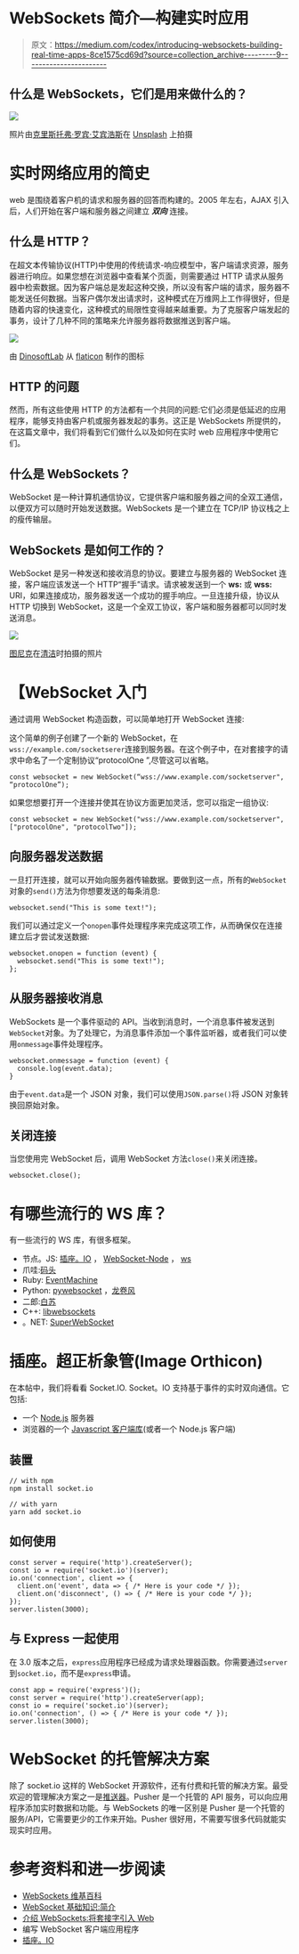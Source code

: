 # WebSockets 简介—构建实时应用

> 原文：<https://medium.com/codex/introducing-websockets-building-real-time-apps-8ce1575cd69d?source=collection_archive---------9----------------------->

## 什么是 WebSockets，它们是用来做什么的？

![](img/4ef736d0d66fa339289f371f5f75cb20.png)

照片由[克里斯托弗·罗宾·艾宾浩斯](https://unsplash.com/@cebbbinghaus)在 [Unsplash](https://unsplash.com/) 上拍摄

# **实时网络应用的简史**

web 是围绕着客户机的请求和服务器的回答而构建的。2005 年左右，AJAX 引入后，人们开始在客户端和服务器之间建立 ***双向*** 连接。

## 什么是 HTTP？

在超文本传输协议(HTTP)中使用的传统请求-响应模型中，客户端请求资源，服务器进行响应。如果您想在浏览器中查看某个页面，则需要通过 HTTP 请求从服务器中检索数据。因为客户端总是发起这种交换，所以没有客户端的请求，服务器不能发送任何数据。当客户偶尔发出请求时，这种模式在万维网上工作得很好，但是随着内容的快速变化，这种模式的局限性变得越来越重要。为了克服客户端发起的事务，设计了几种不同的策略来允许服务器将数据推送到客户端。

![](img/36c74bc8953db5211e7cea25771b11ea.png)

由 [DinosoftLab](https://www.flaticon.com/authors/dinosoftlabs) 从 [flaticon](https://www.flaticon.com/) 制作的图标

## HTTP 的问题

然而，所有这些使用 HTTP 的方法都有一个共同的问题:它们必须是低延迟的应用程序，能够支持由客户机或服务器发起的事务。这正是 WebSockets 所提供的，在这篇文章中，我们将看到它们做什么以及如何在实时 web 应用程序中使用它们。

## **什么是 WebSockets？**

WebSocket 是一种计算机通信协议，它提供客户端和服务器之间的全双工通信，以便双方可以随时开始发送数据。WebSockets 是一个建立在 TCP/IP 协议栈之上的瘦传输层。

## WebSockets 是如何工作的？

WebSocket 是另一种发送和接收消息的协议。要建立与服务器的 WebSocket 连接，客户端应该发送一个 HTTP“握手”请求。请求被发送到一个 **ws:** 或 **wss:** URI，如果连接成功，服务器发送一个成功的握手响应。一旦连接升级，协议从 HTTP 切换到 WebSocket，这是一个全双工协议，客户端和服务器都可以同时发送消息。

![](img/464c16899defcc3d1e6caa1d1ea5df8e.png)

[图尼克](https://www.cleanpng.com/users/@tunike.html)在[清洁](https://www.cleanpng.com/)时拍摄的照片

# 【WebSocket 入门

通过调用 WebSocket 构造函数，可以简单地打开 WebSocket 连接:

这个简单的例子创建了一个新的 WebSocket，在`wss://example.com/socketserer`连接到服务器。在这个例子中，在对套接字的请求中命名了一个定制协议“protocolOne ”,尽管这可以省略。

```
const websocket = new WebSocket(“wss://www.example.com/socketserver", “protocolOne”);
```

如果您想要打开一个连接并使其在协议方面更加灵活，您可以指定一组协议:

```
const websocket = new WebSocket("wss://www.example.com/socketserver", ["protocolOne", "protocolTwo"]);
```

## 向服务器发送数据

一旦打开连接，就可以开始向服务器传输数据。要做到这一点，所有的`WebSocket`对象的`send()`方法为你想要发送的每条消息:

```
websocket.send("This is some text!");
```

我们可以通过定义一个`onopen`事件处理程序来完成这项工作，从而确保仅在连接建立后才尝试发送数据:

```
websocket.onopen = function (event) {
  websocket.send("This is some text!");
};
```

## 从服务器接收消息

WebSockets 是一个事件驱动的 API。当收到消息时，一个消息事件被发送到`WebSocket`对象。为了处理它，为消息事件添加一个事件监听器，或者我们可以使用`onmessage`事件处理程序。

```
websocket.onmessage = function (event) {
  console.log(event.data);
}
```

由于`event.data`是一个 JSON 对象，我们可以使用`JSON.parse()`将 JSON 对象转换回原始对象。

## 关闭连接

当您使用完 WebSocket 后，调用 WebSocket 方法`close()`来关闭连接。

```
websocket.close();
```

# 有哪些流行的 WS 库？

有一些流行的 WS 库，有很多框架。

*   节点。JS: [插座。IO](http://socket.io/) ， [WebSocket-Node](https://github.com/Worlize/WebSocket-Node) ， [ws](https://github.com/einaros/ws)
*   爪哇:[码头](http://www.eclipse.org/jetty/)
*   Ruby: [EventMachine](http://github.com/igrigorik/em-websocket)
*   Python: [pywebsocket](http://code.google.com/p/pywebsocket/) ，[龙卷风](https://github.com/facebook/tornado)
*   二郎:[白苏](https://github.com/michilu/shirasu)
*   C++: [libwebsockets](http://git.warmcat.com/cgi-bin/cgit/libwebsockets/)
*   。NET: [SuperWebSocket](http://superwebsocket.codeplex.com/)

# 插座。超正析象管(Image Orthicon)

在本帖中，我们将看看 Socket.IO. Socket。IO 支持基于事件的实时双向通信。它包括:

*   一个 [Node.js](https://nodejs.org/) 服务器
*   浏览器的一个 [Javascript 客户端库](https://github.com/socketio/socket.io-client)(或者一个 Node.js 客户端)

## 装置

```
// with npm
npm install socket.io

// with yarn
yarn add socket.io
```

## 如何使用

```
const server = require('http').createServer();
const io = require('socket.io')(server);
io.on('connection', client => {
  client.on('event', data => { /* Here is your code */ });
  client.on('disconnect', () => { /* Here is your code */ });
});
server.listen(3000);
```

## 与 Express 一起使用

在 3.0 版本之后，`express`应用程序已经成为请求处理器函数。你需要通过`server`到`socket.io`，而不是`express`申请。

```
const app = require('express')();
const server = require('http').createServer(app);
const io = require('socket.io')(server);
io.on('connection', () => { /* Here is your code */ });
server.listen(3000);
```

# WebSocket 的托管解决方案

除了 socket.io 这样的 WebSocket 开源软件，还有付费和托管的解决方案。最受欢迎的管理解决方案之一是[推送器](https://www.pusher.com/)。Pusher 是一个托管的 API 服务，可以向应用程序添加实时数据和功能。与 WebSockets 的唯一区别是 Pusher 是一个托管的服务/API，它需要更少的工作来开始。Pusher 很好用，不需要写很多代码就能实现实时应用。

# 参考资料和进一步阅读

*   [WebSockets 维基百科](https://en.wikipedia.org/wiki/WebSocket)
*   [WebSocket 基础知识:简介](https://blog.teamtreehouse.com/an-introduction-to-websockets)
*   [介绍 WebSockets:将套接字引入 Web](https://www.html5rocks.com/en/tutorials/websockets/basics/)
*   编写 WebSocket 客户端应用程序
*   [插座。IO](https://github.com/socketio/socket.io)